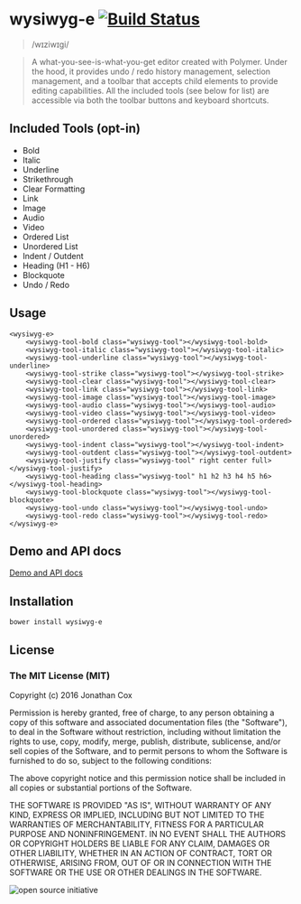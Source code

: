 # wysiwyg-e [![Build Status](https://travis-ci.org/miztroh/wysiwyg-e.svg?branch=master)](https://travis-ci.org/miztroh/wysiwyg-e)

> /wɪziwɪɡi/

> A what-you-see-is-what-you-get editor created with Polymer.	Under the hood, it provides undo / redo history management, selection management, and a toolbar that accepts child elements to provide editing capabilities.	All the included tools (see below for list) are accessible via both the toolbar buttons and keyboard shortcuts.

## Included Tools (opt-in)

* Bold
* Italic
* Underline
* Strikethrough
* Clear Formatting
* Link
* Image
* Audio
* Video
* Ordered List
* Unordered List
* Indent / Outdent
* Heading (H1 - H6)
* Blockquote
* Undo / Redo

## Usage

```
<wysiwyg-e>
	<wysiwyg-tool-bold class="wysiwyg-tool"></wysiwyg-tool-bold>
	<wysiwyg-tool-italic class="wysiwyg-tool"></wysiwyg-tool-italic>
	<wysiwyg-tool-underline class="wysiwyg-tool"></wysiwyg-tool-underline>
	<wysiwyg-tool-strike class="wysiwyg-tool"></wysiwyg-tool-strike>
	<wysiwyg-tool-clear class="wysiwyg-tool"></wysiwyg-tool-clear>
	<wysiwyg-tool-link class="wysiwyg-tool"></wysiwyg-tool-link>
	<wysiwyg-tool-image class="wysiwyg-tool"></wysiwyg-tool-image>
	<wysiwyg-tool-audio class="wysiwyg-tool"></wysiwyg-tool-audio>
	<wysiwyg-tool-video class="wysiwyg-tool"></wysiwyg-tool-video>
	<wysiwyg-tool-ordered class="wysiwyg-tool"></wysiwyg-tool-ordered>
	<wysiwyg-tool-unordered class="wysiwyg-tool"></wysiwyg-tool-unordered>
	<wysiwyg-tool-indent class="wysiwyg-tool"></wysiwyg-tool-indent>
	<wysiwyg-tool-outdent class="wysiwyg-tool"></wysiwyg-tool-outdent>
	<wysiwyg-tool-justify class="wysiwyg-tool" right center full></wysiwyg-tool-justify>
	<wysiwyg-tool-heading class="wysiwyg-tool" h1 h2 h3 h4 h5 h6></wysiwyg-tool-heading>
	<wysiwyg-tool-blockquote class="wysiwyg-tool"></wysiwyg-tool-blockquote>
	<wysiwyg-tool-undo class="wysiwyg-tool"></wysiwyg-tool-undo>
	<wysiwyg-tool-redo class="wysiwyg-tool"></wysiwyg-tool-redo>
</wysiwyg-e>
```

## Demo and API docs

[Demo and API docs](https://miztroh.github.io/bower_components/wysiwyg-e/)

## Installation

``bower install wysiwyg-e``

## License

### The MIT License (MIT)
Copyright (c) 2016 Jonathan Cox

Permission is hereby granted, free of charge, to any person obtaining a copy of this software and associated documentation files (the "Software"), to deal in the Software without restriction, including without limitation the rights to use, copy, modify, merge, publish, distribute, sublicense, and/or sell copies of the Software, and to permit persons to whom the Software is furnished to do so, subject to the following conditions:

The above copyright notice and this permission notice shall be included in all copies or substantial portions of the Software.

THE SOFTWARE IS PROVIDED "AS IS", WITHOUT WARRANTY OF ANY KIND, EXPRESS OR IMPLIED, INCLUDING BUT NOT LIMITED TO THE WARRANTIES OF MERCHANTABILITY, FITNESS FOR A PARTICULAR PURPOSE AND NONINFRINGEMENT. IN NO EVENT SHALL THE AUTHORS OR COPYRIGHT HOLDERS BE LIABLE FOR ANY CLAIM, DAMAGES OR OTHER LIABILITY, WHETHER IN AN ACTION OF CONTRACT, TORT OR OTHERWISE, ARISING FROM, OUT OF OR IN CONNECTION WITH THE SOFTWARE OR THE USE OR OTHER DEALINGS IN THE SOFTWARE.

![open source initiative](https://miztroh.github.io/bower_components/wysiwyg-e/images/open-source-initiative.png)